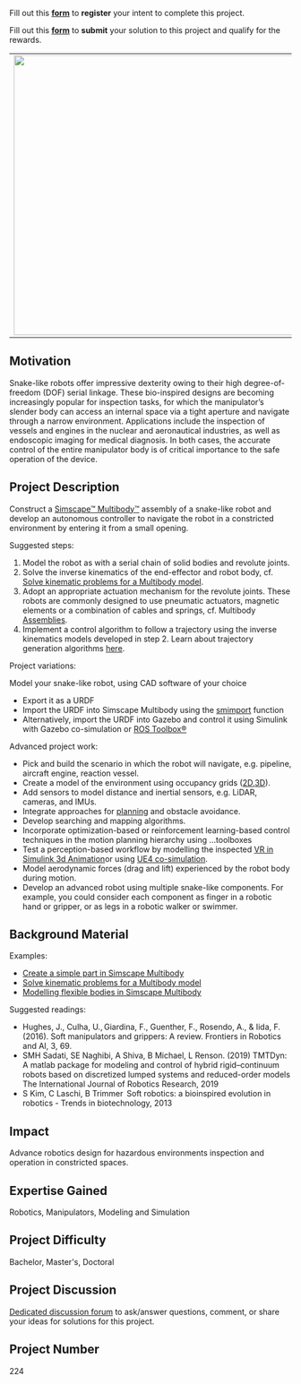Fill out this <strong>[form](https://www.mathworks.com/academia/student-challenge/mathworks-excellence-in-innovation-signup.html?tfa_1=Snake-like%20Robot%20Modeling%20and%20Navigation&tfa_2=224)</strong> to **register** your intent to complete this project.

Fill out this <strong>[form](https://www.mathworks.com/academia/student-challenge/mathworks-excellence-in-innovation-submission-form.html?tfa_1=Snake-like%20Robot%20Modeling%20and%20Navigation&tfa_2=224)</strong> to **submit** your solution to this project and qualify for the rewards.

<table>
<td><img src="https://gist.githubusercontent.com/robertogl/e0115dc303472a9cfd52bbbc8edb7665/raw/snakeRobot.jpg"  width=500 /></td>
<td><p><h1>Snake-like Robot Modeling and Navigation</h1></p>
<p>Model and control an autonomous snake-like robot to navigate an unknown environment.  </p>
</table>

## Motivation

Snake-like robots offer impressive dexterity owing to their high degree-of-freedom (DOF) serial linkage. These bio-inspired designs are becoming increasingly popular for inspection tasks, for which the manipulator’s slender body can access an internal space via a tight aperture and navigate through a narrow environment. Applications include the inspection of vessels and engines in the nuclear and aeronautical industries, as well as endoscopic imaging for medical diagnosis. In both cases, the accurate control of the entire manipulator body is of critical importance to the safe operation of the device.  

## Project Description

Construct a [Simscape™ Multibody™](https://www.mathworks.com/help/physmod/sm/ref/simscape.multibody.kinematicssolver.html?searchHighlight=multibody%20inverse%20kinematics&amp;s_tid=srchtitle) assembly of a snake-like robot and develop an autonomous controller to navigate the robot in a constricted environment by entering it from a small opening.  

Suggested steps: 
1. Model the robot as with a serial chain of solid bodies and revolute joints.  
2. Solve the inverse kinematics of the end-effector and robot body, cf. [Solve kinematic problems for a Multibody model](https://www.mathworks.com/help/physmod/sm/ref/simscape.multibody.kinematicssolver.html?searchHighlight=multibody%20inverse%20kinematics&amp;s_tid=srchtitle). 
3. Adopt an appropriate actuation mechanism for the revolute joints. These robots are commonly designed to use pneumatic actuators, magnetic elements or a combination of cables and springs, cf. Multibody [Assemblies](https://www.mathworks.com/help/physmod/sm/multibody-systems.html).
4. Implement a control algorithm to follow a trajectory using the inverse kinematics models developed in step 2. Learn about trajectory generation algorithms [here](https://www.mathworks.com/help/robotics/coordinate-system-transformations.html).  

Project variations:
 
Model your snake-like robot, using CAD software of your choice 
-	Export it as a URDF 
-	Import the URDF into Simscape Multibody using the [smimport](https://www.mathworks.com/help/physmod/sm/ref/smimport.html) function 
-	Alternatively, import the URDF into Gazebo and control it using Simulink with Gazebo co-simulation or [ROS Toolbox®](https://www.mathworks.com/products/ros.html) 
 
Advanced project work:
-	Pick and build the scenario in which the robot will navigate, e.g. pipeline, aircraft engine, reaction vessel.  
-	Create a model of the environment using occupancy grids ([2D](https://www.mathworks.com/help/robotics/ug/occupancy-grids.html),[3D](https://www.mathworks.com/help/nav/ref/occupancymap3d.html)).  
-	Add sensors to model distance and inertial sensors, e.g. LiDAR, cameras, and IMUs.   
-	Integrate approaches for [planning](https://www.mathworks.com/discovery/path-planning.html) and obstacle avoidance.  
-	Develop searching and mapping algorithms. 
-	Incorporate optimization-based or reinforcement learning-based control techniques in the motion planning hierarchy using …toolboxes  
-	Test a perception-based workflow by modelling the inspected [VR in Simulink 3d Animation](https://www.mathworks.com/products/3d-animation.html)or using [UE4 co-simulation](https://www.mathworks.com/help/driving/unreal-engine-scenario-simulation.html).  
-	Model aerodynamic forces (drag and lift) experienced by the robot body during motion.   
-	Develop an advanced robot using multiple snake-like components. For example, you could consider each component as finger in a robotic hand or gripper, or as legs in a robotic walker or swimmer.  

## Background Material

Examples: 
- [Create a simple part in Simscape Multibody](https://www.mathworks.com/help/physmod/sm/ug/creating-a-simple-part.html) 
- [Solve kinematic problems for a Multibody model](https://www.mathworks.com/help/physmod/sm/ref/simscape.multibody.kinematicssolver.html?searchHighlight=multibody%20inverse%20kinematics&s_tid=srchtitle) 
- [Modelling flexible bodies in Simscape Multibody](https://www.mathworks.com/campaigns/offers/model-flexible-bodies.html) 

 Suggested readings: 
- Hughes, J., Culha, U., Giardina, F., Guenther, F., Rosendo, A., & Iida, F. (2016). Soft manipulators and grippers: A review. Frontiers in Robotics and AI, 3, 69. 
- SMH Sadati, SE Naghibi, A Shiva, B Michael, L Renson. (2019) TMTDyn: A matlab package for modeling and control of hybrid rigid–continuum robots based on discretized lumped systems and reduced-order models The International Journal of Robotics Research, 2019 
- S Kim, C Laschi, B Trimmer  Soft robotics: a bioinspired evolution in robotics - Trends in biotechnology, 2013 

## Impact

Advance robotics design for hazardous environments inspection and operation in constricted spaces. 

## Expertise Gained 

Robotics, Manipulators, Modeling and Simulation

## Project Difficulty

Bachelor, Master's, Doctoral

## Project Discussion

[Dedicated discussion forum](https://github.com/mathworks/MathWorks-Excellence-in-Innovation/discussions/56) to ask/answer questions, comment, or share your ideas for solutions for this project.

## Project Number

224

